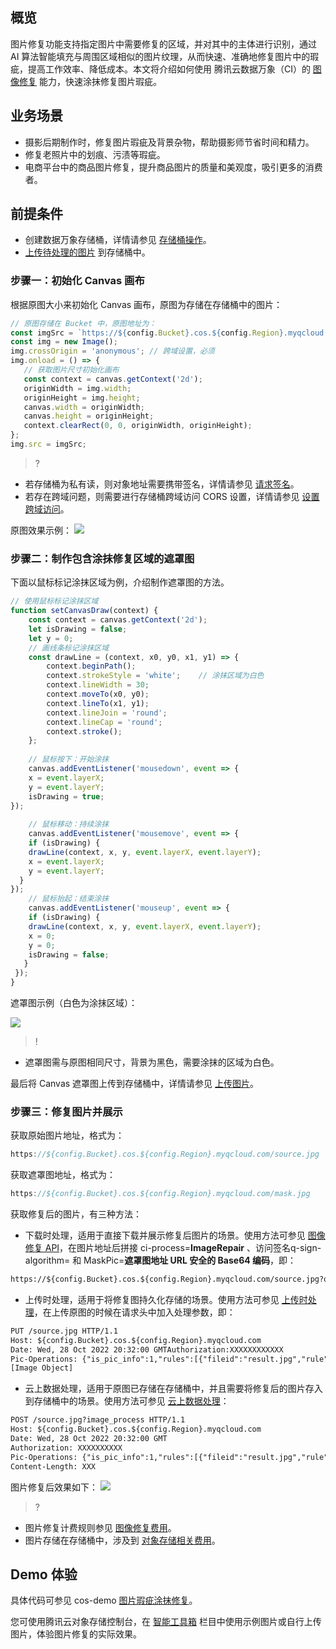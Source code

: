 ## 概览

图片修复功能支持指定图片中需要修复的区域，并对其中的主体进行识别，通过 AI 算法智能填充与周围区域相似的图片纹理，从而快速、准确地修复图片中的瑕疵，提高工作效率、降低成本。本文将介绍如何使用 腾讯云数据万象（CI）的 [图像修复](https://cloud.tencent.com/document/product/460/80906) 能力，快速涂抹修复图片瑕疵。

## 业务场景

- 摄影后期制作时，修复图片瑕疵及背景杂物，帮助摄影师节省时间和精力。
- 修复老照片中的划痕、污渍等瑕疵。
- 电商平台中的商品图片修复，提升商品图片的质量和美观度，吸引更多的消费者。

## 前提条件

- 创建数据万象存储桶，详情请参见 [存储桶操作](https://cloud.tencent.com/document/product/460/46483)。
- [上传待处理的图片](https://cloud.tencent.com/document/product/436/13321) 到存储桶中。

### 步骤一：初始化 Canvas 画布

根据原图大小来初始化 Canvas 画布，原图为存储在存储桶中的图片：


```javascript
// 原图存储在 Bucket 中，原图地址为：
const imgSrc = `https://${config.Bucket}.cos.${config.Region}.myqcloud.com/${config.FileName}`;
const img = new Image();
img.crossOrigin = 'anonymous'; // 跨域设置，必须
img.onload = () => {    
   // 获取图片尺寸初始化画布    
   const context = canvas.getContext('2d');    
   originWidth = img.width;    
   originHeight = img.height;    
   canvas.width = originWidth;    
   canvas.height = originHeight;    
   context.clearRect(0, 0, originWidth, originHeight);
};
img.src = imgSrc;
```


>?
- 若存储桶为私有读，则对象地址需要携带签名，详情请参见 [请求签名](https://cloud.tencent.com/document/product/436/7778)。
- 若存在跨域问题，则需要进行存储桶跨域访问 CORS 设置，详情请参见 [设置跨域访问](https://cloud.tencent.com/document/product/436/13318)。

原图效果示例：
![](https://qcloudimg.tencent-cloud.cn/raw/51e6d428941a544e0d19f3ff3d760116.jpeg)

### 步骤二：制作包含涂抹修复区域的遮罩图

下面以鼠标标记涂抹区域为例，介绍制作遮罩图的方法。

```javascript
// 使用鼠标标记涂抹区域
function setCanvasDraw(context) {    
    const context = canvas.getContext('2d');    
	let isDrawing = false;    
	let y = 0;    
	// 画线条标记涂抹区域    
	const drawLine = (context, x0, y0, x1, y1) => {      
		context.beginPath();      
		context.strokeStyle = 'white';    // 涂抹区域为白色      
		context.lineWidth = 30;      
		context.moveTo(x0, y0);      
		context.lineTo(x1, y1);      
		context.lineJoin = 'round';      
		context.lineCap = 'round';      
		context.stroke();    
	};
		
    // 鼠标按下：开始涂抹    
	canvas.addEventListener('mousedown', event => {      
	x = event.layerX;      
	y = event.layerY;      
	isDrawing = true;    
});
	
    // 鼠标移动：持续涂抹    
	canvas.addEventListener('mousemove', event => {      
	if (isDrawing) {        
    drawLine(context, x, y, event.layerX, event.layerY);       
	x = event.layerX;        
	y = event.layerY;      
  }    
});    
    // 鼠标抬起：结束涂抹    
    canvas.addEventListener('mouseup', event => {      
    if (isDrawing) {        
    drawLine(context, x, y, event.layerX, event.layerY);        
	x = 0;        
	y = 0;        
	isDrawing = false;      
   }    
 });
}
```

遮罩图示例（白色为涂抹区域）：

![](https://qcloudimg.tencent-cloud.cn/raw/1966fb5e275a8ca082eb3c2b1daa2747.jpeg)

>!
- 遮罩图需与原图相同尺寸，背景为黑色，需要涂抹的区域为白色。

最后将 Canvas 遮罩图上传到存储桶中，详情请参见 [上传图片](https://cloud.tencent.com/document/product/436/13321)。

### 步骤三：修复图片并展示

获取原始图片地址，格式为：

```javascript
https://${config.Bucket}.cos.${config.Region}.myqcloud.com/source.jpg
```

获取遮罩图地址，格式为：

```javascript
https://${config.Bucket}.cos.${config.Region}.myqcloud.com/mask.jpg
```

获取修复后的图片，有三种方法：

- 下载时处理，适用于直接下载并展示修复后图片的场景。使用方法可参见 [图像修复 API](https://cloud.tencent.com/document/product/460/79042)，在图片地址后拼接 ci-process=**ImageRepair** 、访问签名q-sign-algorithm=<signature> 和 MaskPic=**遮罩图地址 URL 安全的 Base64 编码**，即：
```html
https://${config.Bucket}.cos.${config.Region}.myqcloud.com/source.jpg?q-sign-algorithm=<signature>&ci-process=ImageRepair&MaskPic=aHR0cDovL2V4xxxxxxxxxxxxxxxxxxxxxxxxxxxxx
```
- 上传时处理，适用于将修复图持久化存储的场景。使用方法可参见 [上传时处理](https://cloud.tencent.com/document/product/460/18147#.E4.B8.8A.E4.BC.A0.E6.97.B6.E5.A4.84.E7.90.86)，在上传原图的时候在请求头中加入处理参数，即：
```html
PUT /source.jpg HTTP/1.1
Host: ${config.Bucket}.cos.${config.Region}.myqcloud.com
Date: Wed, 28 Oct 2022 20:32:00 GMTAuthorization:XXXXXXXXXXXX
Pic-Operations: {"is_pic_info":1,"rules":[{"fileid":"result.jpg","rule":"ci-process=ImageRepair&MaskPic=aHR0cDovL2V4xxxxxxxxxxxxxxxxxxxxxxxxxxxxx"}]}Content-Length: XXX
[Image Object]
```
- 云上数据处理，适用于原图已存储在存储桶中，并且需要将修复后的图片存入到存储桶中的场景。使用方法可参见 [云上数据处理](https://cloud.tencent.com/document/product/460/18147#.E4.BA.91.E4.B8.8A.E6.95.B0.E6.8D.AE.E5.A4.84.E7.90.86)：
```html
POST /source.jpg?image_process HTTP/1.1
Host: ${config.Bucket}.cos.${config.Region}.myqcloud.com
Date: Wed, 28 Oct 2022 20:32:00 GMT
Authorization: XXXXXXXXXX
Pic-Operations: {"is_pic_info":1,"rules":[{"fileid":"result.jpg","rule":"ci-process=ImageRepair&MaskPic=aHR0cDovL2V4xxxxxxxxxxxxxxxxxxxxxxxxxxxxx"}]}
Content-Length: XXX
```
图片修复后效果如下：
![](https://qcloudimg.tencent-cloud.cn/raw/dde2cc3378c9d41c721532695e021fd2.jpeg)

>?
- 图片修复计费规则参见 [图像修复费用](https://cloud.tencent.com/document/product/460/58118#69f23fb5-0110-4768-b3e5-3473703c0980)。
- 图片存储在存储桶中，涉及到 [对象存储相关费用](https://cloud.tencent.com/document/product/436/53482)﻿。

## Demo 体验

具体代码可参见 cos-demo [图片瑕疵涂抹修复](https://github.com/tencentyun/cos-demo/tree/main/Image-Inpainting)。

您可使用腾讯云对象存储控制台，在 [智能工具箱](https://console.cloud.tencent.com/cos/toolbox/Repair) 栏目中使用示例图片或自行上传图片，体验图片修复的实际效果。
